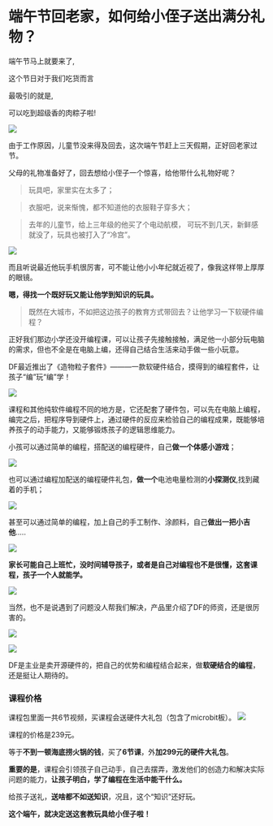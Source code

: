 #  端午节回老家，如何给小侄子送出满分礼物？
端午节马上就要来了,

这个节日对于我们吃货而言

最吸引的就是,

可以吃到超级香的肉粽子啦!

![](https://imgkr.cn-bj.ufileos.com/b4c84db4-b9bc-4157-8ebd-33c5479f9aea.GIF)

由于工作原因，儿童节没来得及回去，这次端午节赶上三天假期，正好回老家过节。

父母的礼物准备好了，回去想给小侄子一个惊喜，给他带什么礼物好呢？


> 玩具吧，家里实在太多了；

>衣服吧，说来惭愧，都不知道他的衣服鞋子穿多大；

>去年的儿童节，给上三年级的他买了个电动航模，
可玩不到几天，新鲜感就没了，玩具也被打入了“冷宫”。

![](https://imgkr.cn-bj.ufileos.com/2f70d2ce-b9dd-4427-81d7-782bb384f46a.GIF)

而且听说最近他玩手机很厉害，可不能让他小小年纪就近视了，像我这样带上厚厚的眼镜。

**嗯，得找一个既好玩又能让他学到知识的玩具。**

>既然在大城市，不如把这边孩子的教育方式带回去？让他学习一下软硬件编程？

正好我们那边小学还没开编程课，可以让孩子先接触接触，满足他一小部分玩电脑的需求，但也不全是在电脑上编，还得自己结合生活来动手做一些小玩意。


DF最近推出了《造物粒子套件》———一款软硬件结合，摸得到的编程套件，让孩子“编”玩“编”学！

![](https://imgkr.cn-bj.ufileos.com/04decc6e-2bbf-4df6-bf92-6bd1cf6e19ab.png)

课程和其他纯软件编程不同的地方是，它还配套了硬件包，可以先在电脑上编程，编完之后，把程序导到硬件上，通过硬件的反应来检验自己的编程成果，既能够培养孩子的动手能力，又能够锻炼孩子的逻辑思维能力。

小孩可以通过简单的编程，搭配送的编程硬件，自己**做一个体感小游戏**；


![](https://imgkr.cn-bj.ufileos.com/5d1810f1-a0fe-4830-82ce-b4ca4151a300.gif)



也可以通过编程加配送的编程硬件礼包，**做一个**电池电量检测的**小探测仪**,找到藏着的手机；


![](https://imgkr.cn-bj.ufileos.com/12b357e0-904b-470d-bfd2-f405aa3365ba.gif)



甚至可以通过简单的编程，加上自己的手工制作、涂颜料，自己**做出一把小吉他**.....



![](https://imgkr.cn-bj.ufileos.com/afd87b60-23a6-42e2-a703-109938085756.gif)



**家长可能自己上班忙，没时间辅导孩子，或者是自己对编程也不是很懂，这套课程，孩子一个人就能学。**

![](https://imgkr.cn-bj.ufileos.com/1d4044f9-9740-4aa2-aedf-d3171d36fcbe.png)



当然，也不是说遇到了问题没人帮我们解决，产品里介绍了DF的师资，还是很厉害的。

![](https://imgkr.cn-bj.ufileos.com/696aa26e-7fe0-4ed0-aaab-b0a8b27ea64d.png)


![](https://imgkr.cn-bj.ufileos.com/12f48f52-a619-4f3a-bfe6-453b23d2ebf8.png)

DF是主业是卖开源硬件的，把自己的优势和编程结合起来，做**软硬结合的编程**，还是挺让人期待的。


### 课程价格

课程包里面一共6节视频，买课程会送硬件大礼包（包含了microbit板）。
![](https://imgkr.cn-bj.ufileos.com/e3908892-941a-4ee4-997b-9e30131b2a62.png)

课程的价格是239元。

等于**不到一顿海底捞火锅的钱**，买了**6节课**，外**加299元的硬件大礼包**。

**重要的是**，课程会引领孩子自己动手，自己去摆弄，激发他们的创造力和解决实际问题的能力，**让孩子明白，学了编程在生活中能干什么。**

给孩子送礼，**送啥都不如送知识**，况且，这个“知识”还好玩。

**这个端午，就决定送这套教玩具给小侄子啦！**

